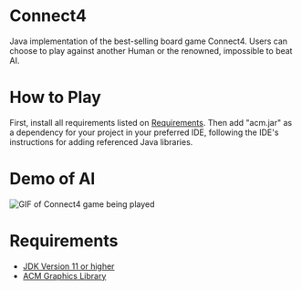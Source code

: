 # Connect4
Java implementation of the best-selling board game Connect4. Users can choose 
to play against another Human or the renowned, impossible to beat AI.

# How to Play
First, install all requirements listed on [Requirements](#Requirements). Then 
add "acm.jar" as a dependency for your project in your preferred IDE, following
the IDE's instructions for adding referenced Java libraries.

# Demo of AI
![GIF of Connect4 game being played](demo.gif)

# Requirements
- [JDK Version 11 or higher](https://www.oracle.com/java/technologies/downloads/)
- [ACM Graphics Library](https://cs.stanford.edu/people/eroberts/jtf/acm.jar)
